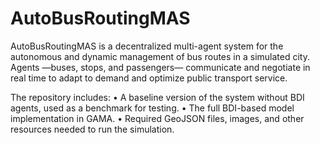 # AutoBusRoutingMAS
AutoBusRoutingMAS is a decentralized multi-agent system for the autonomous and dynamic management of bus routes in a simulated city. Agents —buses, stops, and passengers— communicate and negotiate in real time to adapt to demand and optimize public transport service.

The repository includes:
	•	A baseline version of the system without BDI agents, used as a benchmark for testing.
	•	The full BDI-based model implementation in GAMA.
	•	Required GeoJSON files, images, and other resources needed to run the simulation.
